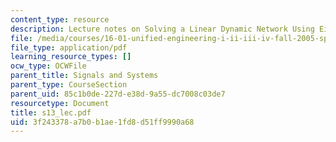 ```yaml
---
content_type: resource
description: Lecture notes on Solving a Linear Dynamic Network Using Eigenvalue Method.
file: /media/courses/16-01-unified-engineering-i-ii-iii-iv-fall-2005-spring-2006/3f243378a7b0b1ae1fd8d51ff9990a68_s13_lec.pdf
file_type: application/pdf
learning_resource_types: []
ocw_type: OCWFile
parent_title: Signals and Systems
parent_type: CourseSection
parent_uid: 85c1b0de-227d-e38d-9a55-dc7008c03de7
resourcetype: Document
title: s13_lec.pdf
uid: 3f243378-a7b0-b1ae-1fd8-d51ff9990a68
---
```

